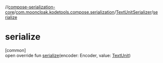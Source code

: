 //[compose-serialization-core](../../../index.md)/[com.mooncloak.kodetools.compose.serialization](../index.md)/[TextUnitSerializer](index.md)/[serialize](serialize.md)

# serialize

[common]\
open override fun [serialize](serialize.md)(encoder: Encoder, value: [TextUnit](https://developer.android.com/reference/kotlin/androidx/compose/ui/unit/TextUnit.html))
